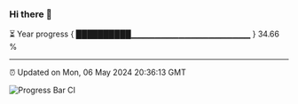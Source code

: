 ### Hi there 👋

⏳ Year progress { ██████████▁▁▁▁▁▁▁▁▁▁▁▁▁▁▁▁▁▁▁▁ } 34.66 %

---

⏰ Updated on Mon, 06 May 2024 20:36:13 GMT

![Progress Bar CI](https://github.com/IshwaranRudhara/GIT-ACTION/workflows/Progress%20Bar%20CI/badge.svg)
